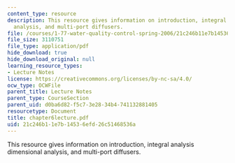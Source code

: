 ```yaml
---
content_type: resource
description: This resource gives information on introduction, integral analysis dimensional
  analysis, and multi-port diffusers.
file: /courses/1-77-water-quality-control-spring-2006/21c246b11e7b14536efd26c51468536a_chapter6lecture.pdf
file_size: 3110751
file_type: application/pdf
hide_download: true
hide_download_original: null
learning_resource_types:
- Lecture Notes
license: https://creativecommons.org/licenses/by-nc-sa/4.0/
ocw_type: OCWFile
parent_title: Lecture Notes
parent_type: CourseSection
parent_uid: d0ba6d82-f5c7-3e28-34b4-741132881405
resourcetype: Document
title: chapter6lecture.pdf
uid: 21c246b1-1e7b-1453-6efd-26c51468536a
---
```

This resource gives information on introduction, integral analysis dimensional analysis, and multi-port diffusers.